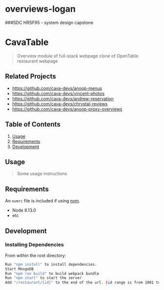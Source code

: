 # overviews-logan
###SDC HRSF95 - system design capstone

# CavaTable

> Overview module of full-stack webpage clone of OpenTable restaurant webpage

## Related Projects

  - https://github.com/cava-devs/anoop-menus
  - https://github.com/cava-devs/vincent-photos
  - https://github.com/cava-devs/andrew-reservation
  - https://github.com/cava-devs/chrystal-reviews
  - https://github.com/cava-devs/anoop-proxy-overviews

## Table of Contents

1. [Usage](#Usage)
1. [Requirements](#requirements)
1. [Development](#development)

## Usage

> Some usage instructions

## Requirements

An `nvmrc` file is included if using [nvm](https://github.com/creationix/nvm).

- Node 6.13.0
- etc

## Development

### Installing Dependencies

From within the root directory:

```sh
Run "npm install" to install dependencies.
Start MongoDB
Run "npm run build" to build webpack bundle
Run "npm start" to start the server
Add "/restaurant/{id}" to the end of the url. (id range is from 1001 to 1100)
```
